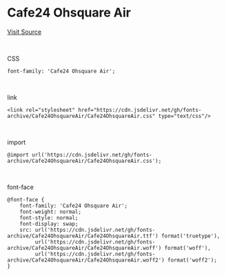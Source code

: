 # Cafe24 Ohsquare Air

[Visit Source](https://fonts.cafe24.com/)

&nbsp;

CSS

```
font-family: 'Cafe24 Ohsquare Air';
```

&nbsp;

link

```
<link rel="stylesheet" href="https://cdn.jsdelivr.net/gh/fonts-archive/Cafe24OhsquareAir/Cafe24OhsquareAir.css" type="text/css"/>
```

&nbsp;

import

```
@import url('https://cdn.jsdelivr.net/gh/fonts-archive/Cafe24OhsquareAir/Cafe24OhsquareAir.css');
```

&nbsp;

font-face

```
@font-face {
    font-family: 'Cafe24 Ohsquare Air';
    font-weight: normal;
    font-style: normal;
    font-display: swap;
    src: url('https://cdn.jsdelivr.net/gh/fonts-archive/Cafe24OhsquareAir/Cafe24OhsquareAir.ttf') format('truetype'),
         url('https://cdn.jsdelivr.net/gh/fonts-archive/Cafe24OhsquareAir/Cafe24OhsquareAir.woff') format('woff'),
         url('https://cdn.jsdelivr.net/gh/fonts-archive/Cafe24OhsquareAir/Cafe24OhsquareAir.woff2') format('woff2');
}
```
